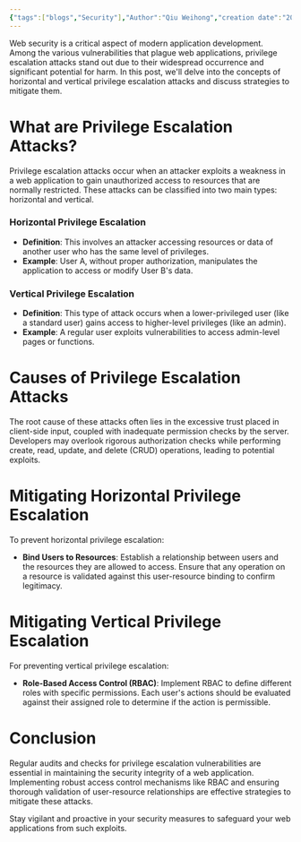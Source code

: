 ```yaml
---
{"tags":["blogs","Security"],"Author":"Qiu Weihong","creation date":"2023-11-11 22:01","modification date":"Saturday 11th November 2023 22:01:16","publish":null,"priority":null,"topics":["Backend Essential"],"banner":"https://infitniteloop.s3.ap-southeast-1.amazonaws.com/banner/DALL·E+2023-11-12+10.09.56+-+A+digital+illustration+representing+the+concept+of+preventing+horizontal+and+vertical+privilege+escalation+attacks+in+web+applications.+The+image+shou.png","dg-publish":true,"permalink":"/blogs/backend-development-essentials/horizontal-and-vertical-privilege-escalation-attacks-in-web-security/","dgPassFrontmatter":true,"created":"2023-11-11T22:01:16.000+08:00","updated":"2023-11-12T18:38:55.415+08:00"}
---
```




Web security is a critical aspect of modern application development. Among the various vulnerabilities that plague web applications, privilege escalation attacks stand out due to their widespread occurrence and significant potential for harm. In this post, we'll delve into the concepts of horizontal and vertical privilege escalation attacks and discuss strategies to mitigate them.

# What are Privilege Escalation Attacks?

Privilege escalation attacks occur when an attacker exploits a weakness in a web application to gain unauthorized access to resources that are normally restricted. These attacks can be classified into two main types: horizontal and vertical.

### Horizontal Privilege Escalation
- **Definition**: This involves an attacker accessing resources or data of another user who has the same level of privileges.
- **Example**: User A, without proper authorization, manipulates the application to access or modify User B's data.

### Vertical Privilege Escalation
- **Definition**: This type of attack occurs when a lower-privileged user (like a standard user) gains access to higher-level privileges (like an admin).
- **Example**: A regular user exploits vulnerabilities to access admin-level pages or functions.

# Causes of Privilege Escalation Attacks
The root cause of these attacks often lies in the excessive trust placed in client-side input, coupled with inadequate permission checks by the server. Developers may overlook rigorous authorization checks while performing create, read, update, and delete (CRUD) operations, leading to potential exploits.

# Mitigating Horizontal Privilege Escalation
To prevent horizontal privilege escalation:
- **Bind Users to Resources**: Establish a relationship between users and the resources they are allowed to access. Ensure that any operation on a resource is validated against this user-resource binding to confirm legitimacy.

# Mitigating Vertical Privilege Escalation
For preventing vertical privilege escalation:
- **Role-Based Access Control (RBAC)**: Implement RBAC to define different roles with specific permissions. Each user's actions should be evaluated against their assigned role to determine if the action is permissible.

# Conclusion
Regular audits and checks for privilege escalation vulnerabilities are essential in maintaining the security integrity of a web application. Implementing robust access control mechanisms like RBAC and ensuring thorough validation of user-resource relationships are effective strategies to mitigate these attacks.

Stay vigilant and proactive in your security measures to safeguard your web applications from such exploits.
